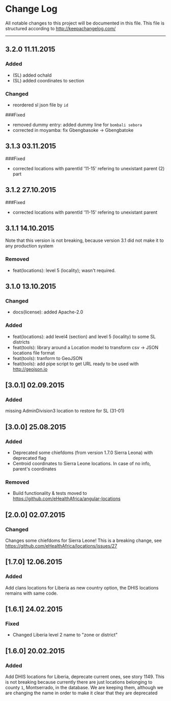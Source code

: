 # Change Log

All notable changes to this project will be documented in this
file. This file is structured according to http://keepachangelog.com/

- - -
## 3.2.0 11.11.2015
### Added
- (SL) added ochaId
- (SL) added coordinates to section

### Changed
- reordered sl json file by `id`

###Fixed
- removed dummy entry: added dummy line for `bombali sebora`
- corrected in moyamba: fix Gbengbasoke -> Gbengbatoke

## 3.1.3 03.11.2015

###Fixed
- corrected locations with parentId '11-15' refering to unexistant parent (2) part

## 3.1.2 27.10.2015

###Fixed
- corrected locations with parentId '11-15' refering to unexistant parent

## 3.1.1 14.10.2015

Note that this version is not breaking, because version 3.1 did not
make it to any production system

### Removed
- feat(locations): level 5 (locality); wasn't required.

## 3.1.0 13.10.2015
### Changed
- docs(license): added Apache-2.0

### Added
- feat(locations): add level4 (section) and level 5 (locality) to some SL districts
- feat(tools): library around a Location model to transform csv -> JSON locations file format
- feat(tools): tranform to GeoJSON
- feat(tools): add pipe script to get URL ready to be used with http://geojson.io

## [3.0.1] 02.09.2015
### Added
missing AdminDivision3 location to restore for SL (31-01)

## [3.0.0] 25.08.2015
### Added
- Deprecated some chiefdoms (from version 1.7.0 Sierra Leona) with deprecated flag
- Centroid coordinates to Sierra Leone locations. In case of no info, parent's coordinates

### Removed
- Build functionality & tests moved to https://github.com/eHealthAfrica/angular-locations

## [2.0.0] 02.07.2015

### Changed
Changes some chiefdoms for Sierra Leone! This is a breaking change,
see https://github.com/eHealthAfrica/locations/issues/27

## [1.7.0] 12.06.2015

### Added
Add clans locations for Liberia as new country option,
the DHIS locations remains with same code.

## [1.6.1] 24.02.2015

### Fixed
- Changed Liberia level 2 name to "zone or district"

## [1.6.0] 20.02.2015

### Added
Add DHIS locations for Liberia, deprecate current ones, see story
1149. This is not breaking because currently there are just locations
belonging to county `1`, Montserrado, in the database. We are keeping
them, although we are changing the name in order to make it clear that
they are deprecated

